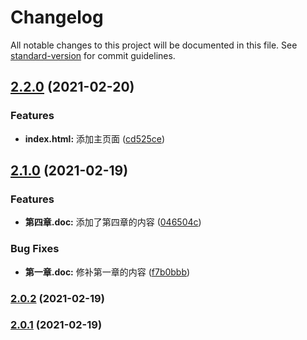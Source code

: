 # Changelog

All notable changes to this project will be documented in this file. See [standard-version](https://github.com/conventional-changelog/standard-version) for commit guidelines.

## [2.2.0](https://github.com/csch961207/limeauto_flutter/compare/v2.1.0...v2.2.0) (2021-02-20)


### Features

* **index.html:** 添加主页面 ([cd525ce](https://github.com/csch961207/limeauto_flutter/commit/cd525ce4935430d3177faf81aa6239f341d574db))

## [2.1.0](https://github.com/csch961207/limeauto_flutter/compare/v2.0.2...v2.1.0) (2021-02-19)


### Features

* **第四章.doc:** 添加了第四章的内容 ([046504c](https://github.com/csch961207/limeauto_flutter/commit/046504cf325b1ba5eeb62171371253d41bcb30d2))


### Bug Fixes

* **第一章.doc:** 修补第一章的内容 ([f7b0bbb](https://github.com/csch961207/limeauto_flutter/commit/f7b0bbbf8d911adcfaa6bab2e04ed389edbfd5f9))

### [2.0.2](https://github.com/csch961207/limeauto_flutter/compare/v2.0.1...v2.0.2) (2021-02-19)

### [2.0.1](https://github.com/csch961207/limeauto_flutter/compare/v1.0.1-0...v2.0.1) (2021-02-19)
